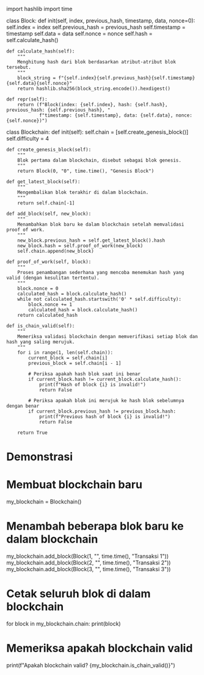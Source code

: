 import hashlib
import time

class Block:
    def init(self, index, previous_hash, timestamp, data, nonce=0):
        self.index = index
        self.previous_hash = previous_hash
        self.timestamp = timestamp
        self.data = data
        self.nonce = nonce
        self.hash = self.calculate_hash()

    def calculate_hash(self):
        """
        Menghitung hash dari blok berdasarkan atribut-atribut blok tersebut.
        """
        block_string = f"{self.index}{self.previous_hash}{self.timestamp}{self.data}{self.nonce}"
        return hashlib.sha256(block_string.encode()).hexdigest()

    def repr(self):
        return (f"Block(index: {self.index}, hash: {self.hash}, previous_hash: {self.previous_hash}, "
                f"timestamp: {self.timestamp}, data: {self.data}, nonce: {self.nonce})")


class Blockchain:
    def init(self):
        self.chain = [self.create_genesis_block()]
        self.difficulty = 4

    def create_genesis_block(self):
        """
        Blok pertama dalam blockchain, disebut sebagai blok genesis.
        """
        return Block(0, "0", time.time(), "Genesis Block")

    def get_latest_block(self):
        """
        Mengembalikan blok terakhir di dalam blockchain.
        """
        return self.chain[-1]
    
    def add_block(self, new_block):
        """
        Menambahkan blok baru ke dalam blockchain setelah memvalidasi proof of work.
        """
        new_block.previous_hash = self.get_latest_block().hash
        new_block.hash = self.proof_of_work(new_block)
        self.chain.append(new_block)

    def proof_of_work(self, block):
        """
        Proses penambangan sederhana yang mencoba menemukan hash yang valid (dengan kesulitan tertentu).
        """
        block.nonce = 0
        calculated_hash = block.calculate_hash()
        while not calculated_hash.startswith('0' * self.difficulty):
            block.nonce += 1
            calculated_hash = block.calculate_hash()
        return calculated_hash

    def is_chain_valid(self):
        """
        Memeriksa validasi blockchain dengan memverifikasi setiap blok dan hash yang saling merujuk.
        """
        for i in range(1, len(self.chain)):
            current_block = self.chain[i]
            previous_block = self.chain[i - 1]

            # Periksa apakah hash blok saat ini benar
            if current_block.hash != current_block.calculate_hash():
                print(f"Hash of block {i} is invalid!")
                return False
            
            # Periksa apakah blok ini merujuk ke hash blok sebelumnya dengan benar
            if current_block.previous_hash != previous_block.hash:
                print(f"Previous hash of block {i} is invalid!")
                return False
        
        return True


# Demonstrasi

# Membuat blockchain baru
my_blockchain = Blockchain()

# Menambah beberapa blok baru ke dalam blockchain
my_blockchain.add_block(Block(1, "", time.time(), "Transaksi 1"))
my_blockchain.add_block(Block(2, "", time.time(), "Transaksi 2"))
my_blockchain.add_block(Block(3, "", time.time(), "Transaksi 3"))

# Cetak seluruh blok di dalam blockchain
for block in my_blockchain.chain:
    print(block)

# Memeriksa apakah blockchain valid
print(f"Apakah blockchain valid? {my_blockchain.is_chain_valid()}")
